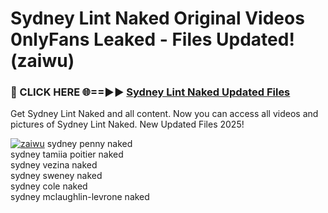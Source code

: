 # Sydney Lint Naked Original Videos 0nlyFans Leaked - Files Updated! (zaiwu)

<h3>🔴 CLICK HERE 🌐==►► <a href="https://tinyurl.com/up5wt9bj" rel="nofollow">Sydney Lint Naked Updated Files</a></h3>

Get Sydney Lint Naked and all content. Now you can access all videos and pictures of Sydney Lint Naked. New Updated Files 2025!

[![zaiwu](https://i.imgur.com/ABiUzMV.gif)](https://tinyurl.com/up5wt9bj)
sydney penny naked<br>
sydney tamiia poitier naked<br>
sydney vezina naked<br>
sydney sweney naked<br>
sydney cole naked<br>
sydney mclaughlin-levrone naked